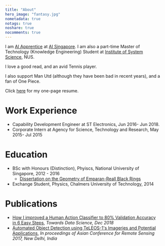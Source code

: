```yaml
---
title: "About"
hero_image: "fantasy.jpg"
nometadata: true
notags: true
noshare: true
nocomments: true
---
```

I am [AI Apprentice](https://www.aisingapore.org/industryinnovation/aiap/) at [AI Singapore](https://www.aisingapore.org/). I am also a part-time Master of Technology (Knowledge Engineering) Student at [Institute of System Science](https://www.iss.nus.edu.sg/), NUS. <br>

I love a good read, and an avid Tennis player. <br>

I also support Man Utd (although they have been bad in recent years), and a fan of One Piece. <br>

Click [here](https://drive.google.com/open?id=1dSTmakM1379jCEPN2PXwkyQZi3_kvHXc) for my one-page resume.

# Work Experience
- Capability Development Engineer at ST Electronics, Jun 2016- Jun 2018.
- Corporate Intern at Agency for Science, Technology and Research, May 2015- Jul 2015

# Education
- BSc with Honours (Distinction), Phyiscs, National University of Singapore, 2012 - 2016
    - [Dissertation on the Geometry of Emparan-Reall Black Rings](http://www.physics.nus.edu.sg/student/Honours%20Projects%20Repository%202015-16/Tan%20RenJie.pdf)
- Exchange Student, Physics, Chalmers University of Technology, 2014

# Publications
- [How I improved a Human Action Classifier to 80% Validation Accuracy in 6 Easy Steps](https://towardsdatascience.com/6-steps-to-quickly-train-a-human-action-classifier-with-validation-accuracy-of-over-80-655fcb8781c5), *Towards Data Science, Dec 2018*
- [Automated Object Detection using TeLEOS-1's Imageries and Potential Applications](https://drive.google.com/open?id=19b0Q9xN3vyUbd55d8JwEuuHR3HDG9veX), *In proceedings of Asian Conference for Remote Sensing 2017, New Delhi, India*

